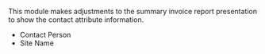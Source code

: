 This module makes adjustments to the summary invoice report presentation to show the
contact attribute information.

- Contact Person
- Site Name
